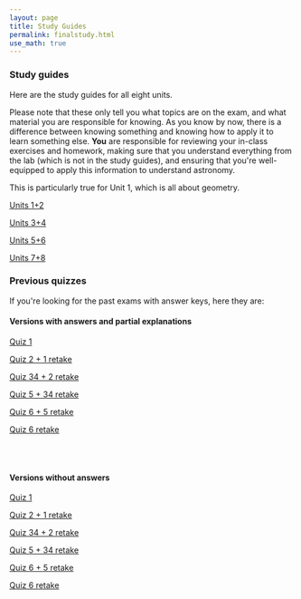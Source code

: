```yaml
---
layout: page
title: Study Guides 
permalink: finalstudy.html 
use_math: true
---
```


### Study guides

Here are the study guides for all eight units.  

Please note that these only tell you what topics are on the exam, and what material you are responsible for knowing. As you know by now, there is a difference between knowing something
and knowing how to apply it to learn something else. **You** are responsible for reviewing your 
in-class exercises and homework, making sure that you understand everything from the lab (which is not
in the study guides), and ensuring that you're well-equipped to apply this information to understand astronomy.

This is particularly true for Unit 1, which is all about geometry. 

<a href="exam1study.html">Units 1+2</a>

<a href="exam2study.html">Units 3+4</a>

<a href="exam3study.html">Units 5+6</a>

<a href="exam4study.html">Units 7+8</a>

### Previous quizzes

If you're looking for the past exams with answer keys, here they are:

#### Versions with answers and partial explanations


<a href="exam1-formAkey.pdf">Quiz 1</a>

<a href="exam12-formAkey.pdf">Quiz 2 + 1 retake</a>

<a href="exam234-formAkey.pdf">Quiz 34 + 2 retake</a>

<a href="exam345-formAkey.pdf">Quiz 5 + 34 retake</a>

<a href="exam56-formAkey.pdf">Quiz 6 + 5 retake</a>

<a href="exam6-formAkey.pdf">Quiz 6 retake</a>

<br><br>
#### Versions without answers

<a href="exam1-formA.pdf">Quiz 1</a>

<a href="exam12-formA.pdf">Quiz 2 + 1 retake</a>

<a href="exam234-formA.pdf">Quiz 34 + 2 retake</a>

<a href="exam345-formA.pdf">Quiz 5 + 34 retake</a>

<a href="exam56-formA.pdf">Quiz 6 + 5 retake</a>

<a href="exam6-formA.pdf">Quiz 6 retake</a>

